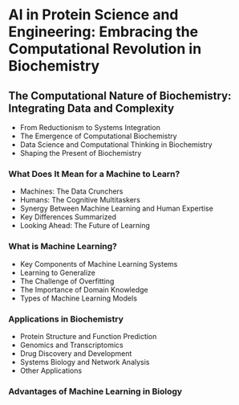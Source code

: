 

# AI in Protein Science and Engineering: Embracing the Computational Revolution in Biochemistry
   
   
## The Computational Nature of Biochemistry: Integrating Data and Complexity
- From Reductionism to Systems Integration
- The Emergence of Computational Biochemistry
- Data Science and Computational Thinking in Biochemistry
- Shaping the Present of Biochemistry
### What Does It Mean for a Machine to Learn?
- Machines: The Data Crunchers 
- Humans: The Cognitive Multitaskers
- Synergy Between Machine Learning and Human Expertise
- Key Differences Summarized
- Looking Ahead: The Future of Learning

### What is Machine Learning?
- Key Components of Machine Learning Systems
- Learning to Generalize
- The Challenge of Overfitting
- The Importance of Domain Knowledge
- Types of Machine Learning Models

### Applications in Biochemistry
- Protein Structure and Function Prediction
- Genomics and Transcriptomics
- Drug Discovery and Development
- Systems Biology and Network Analysis
- Other Applications
### Advantages of Machine Learning in Biology
   